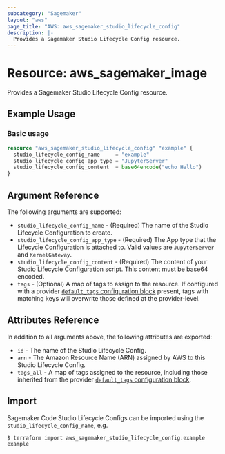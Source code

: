 ```yaml
---
subcategory: "Sagemaker"
layout: "aws"
page_title: "AWS: aws_sagemaker_studio_lifecycle_config"
description: |-
  Provides a Sagemaker Studio Lifecycle Config resource.
---
```


# Resource: aws_sagemaker_image

Provides a Sagemaker Studio Lifecycle Config resource.

## Example Usage

### Basic usage

```terraform
resource "aws_sagemaker_studio_lifecycle_config" "example" {
  studio_lifecycle_config_name     = "example"
  studio_lifecycle_config_app_type = "JupyterServer"
  studio_lifecycle_config_content  = base64encode("echo Hello")
}
```

## Argument Reference

The following arguments are supported:

* `studio_lifecycle_config_name` - (Required) The name of the Studio Lifecycle Configuration to create.
* `studio_lifecycle_config_app_type` - (Required) The App type that the Lifecycle Configuration is attached to. Valid values are `JupyterServer` and `KernelGateway`.
* `studio_lifecycle_config_content` - (Required) The content of your Studio Lifecycle Configuration script. This content must be base64 encoded.
* `tags` - (Optional) A map of tags to assign to the resource. If configured with a provider [`default_tags` configuration block](/docs/providers/aws/index.html#default_tags-configuration-block) present, tags with matching keys will overwrite those defined at the provider-level.

## Attributes Reference

In addition to all arguments above, the following attributes are exported:

* `id` - The name of the Studio Lifecycle Config.
* `arn` - The Amazon Resource Name (ARN) assigned by AWS to this Studio Lifecycle Config.
* `tags_all` - A map of tags assigned to the resource, including those inherited from the provider [`default_tags` configuration block](/docs/providers/aws/index.html#default_tags-configuration-block).

## Import

Sagemaker Code Studio Lifecycle Configs can be imported using the `studio_lifecycle_config_name`, e.g.

```
$ terraform import aws_sagemaker_studio_lifecycle_config.example example
```
